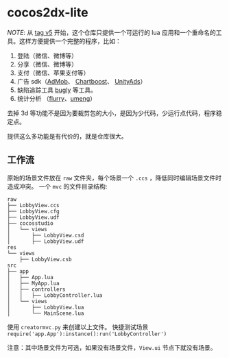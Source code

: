 cocos2dx-lite
=========



*NOTE*: 从  [tag v5](https://github.com/c0i/cocos2dx-lite/tree/v5) 开始，这个仓库只提供一个可运行的 lua 应用和一个重命名的工具。这样方便提供一个完整的程序，比如：

1. 登陆（微信、微博等）
2. 分享（微信、微博等）
3. 支付（微信、苹果支付等）
4. 广告 sdk（[AdMob](https://www.google.com/admob/)、 [Chartboost](https://www.chartboost.com/)、 [UnityAds](https://unityads.unity3d.com/admin/)）
5. 缺陷追踪工具 [bugly](https://bugly.qq.com/v2/) 等工具。
6. 统计分析 （[flurry](https://y.flurry.com/)、[umeng](www.umeng.com)）



去掉 3d 等功能不是因为要裁剪包的大小，是因为少代码，少运行点代码，程序稳定点。

提供这么多功能是有代价的，就是仓库很大。


## 工作流

原始的场景文件放在 `raw` 文件夹，每个场景一个 `.ccs` ，降低同时编辑场景文件时造成冲突。
一个 `mvc` 的文件目录结构:

```
raw
├── LobbyView.ccs
├── LobbyView.cfg
├── LobbyView.udf
├── cocosstudio
│   └── views
│       ├── LobbyView.csd
│       ├── LobbyView.udf
res
└── views
    ├── LobbyView.csb
src
├── app
│   ├── App.lua
│   ├── MyApp.lua
│   ├── controllers
│   │   ├── LobbyController.lua
│   └── views
│       ├── LobbyView.lua
│       └── MainScene.lua

```

使用 `creatormvc.py` 来创建以上文件。
快捷测试场景 `require('app.App'):instance():run('LobbyController')`



注意：其中场景文件为可选，如果没有场景文件，`View.ui` 节点下就没有场景。

